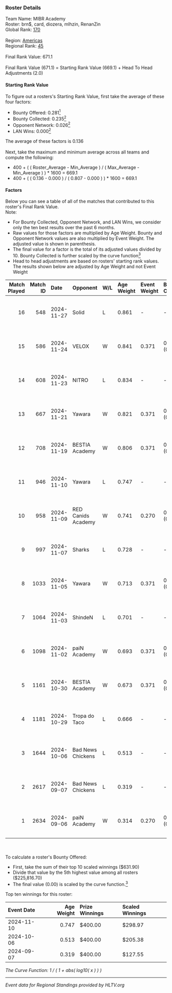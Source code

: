 ### Roster Details<br />
Team Name: MIBR Academy<br />
Roster: brn$, card, diozera, mlhzin, RenanZin<br />
Global Rank: [170](../../standings_global_2025_01_17.md)<br />
<br />
Region: [Americas]( ../../standings_americas_2025_01_17.md)<br />
Regional Rank: [45]( ../../standings_americas_2025_01_17.md)<br />
<br />
Final Rank Value:  671.1<br />
<br />
Final Rank Value (671.1) = Starting Rank Value (669.1) + Head To Head Adjustments (2.0)<br />

#### Starting Rank Value<br />
To figure out a rosters's Starting Rank Value, first take the average of these four factors:<br />
- Bounty Offered: 0.281[<sup>1</sup>](#table2)
- Bounty Collected: 0.235[<sup>2</sup>](#table1)
- Opponent Network: 0.026[<sup>2</sup>](#table1)
- LAN Wins: 0.000[<sup>2</sup>](#table1)

The average of these factors is 0.136<br />
<br />
Next, take the maximum and minimum average across all teams and compute the following:<br />
- 400 + ( ( Roster_Average - Min_Average ) / ( Max_Average - Min_Average ) ) * 1600 = 669.1
- 400 + ( ( 0.136 - 0.000 ) / ( 0.807 - 0.000 ) ) * 1600 = 669.1


#### Factors<br />
Below you can see a table of all of the matches that contributed to this roster's Final Rank Value.<br />
Note:<br />

- For Bounty Collected, Opponent Network, and LAN Wins, we consider only the ten best results over the past 6 months.
- Raw values for those factors are multiplied by Age Weight. Bounty and Opponent Network values are also multiplied by Event Weight. The adjusted value is shown in parenthesis.
- The final value for a factor is the total of its adjusted values divided by 10. Bounty Collected is further scaled by the curve function[<sup>3</sup>](#curveFunction)
- Head to head adjustments are based on rosters' starting rank values. The results shown below are adjusted by Age Weight and not Event Weight
<span id="table1"></span><br />


| Match Played | Match ID | Date       | Opponent           | W/L | Age Weight | Event Weight | Bounty Collected | Opponent Network | LAN Wins  | H2H Adj. | Roster                                |
| -: | -: | :- | :- | :- | :- | :- | :- | :- | :- | -: | :- |
|           16 |      548 | 2024-11-27 | Solid              | L   | 0.861      | -            | -                | -                | -         |    -4.98 | brn$, card, diozera, mlhzin, RenanZin |
|           15 |      586 | 2024-11-24 | VELOX              | W   | 0.841      | 0.371        | 0.000 (0.000)    | 0.157 (0.049)    | 0 (0.000) |     8.93 | brn$, card, diozera, mlhzin, RenanZin |
|           14 |      608 | 2024-11-23 | NITRO              | L   | 0.834      | -            | -                | -                | -         |   -12.51 | brn$, card, diozera, mlhzin, RenanZin |
|           13 |      667 | 2024-11-21 | Yawara             | W   | 0.821      | 0.371        | 0.005 (0.002)    | 0.266 (0.081)    | 0 (0.000) |    13.35 | brn$, card, diozera, mlhzin, RenanZin |
|           12 |      708 | 2024-11-19 | BESTIA Academy     | W   | 0.806      | 0.371        | 0.000 (0.000)    | 0.000 (0.000)    | 0 (0.000) |     4.35 | brn$, card, diozera, mlhzin, RenanZin |
|           11 |      946 | 2024-11-10 | Yawara             | L   | 0.747      | -            | -                | -                | -         |   -11.50 | brn$, card, diozera, mlhzin, RenanZin |
|           10 |      958 | 2024-11-09 | RED Canids Academy | W   | 0.741      | 0.270        | 0.012 (0.002)    | 0.122 (0.024)    | 0 (0.000) |    12.29 | brn$, card, diozera, mlhzin, RenanZin |
|            9 |      997 | 2024-11-07 | Sharks             | L   | 0.728      | -            | -                | -                | -         |    -1.21 | brn$, card, diozera, mlhzin, RenanZin |
|            8 |     1033 | 2024-11-05 | Yawara             | W   | 0.713      | 0.371        | 0.005 (0.001)    | 0.266 (0.070)    | 0 (0.000) |    11.69 | brn$, card, diozera, mlhzin, RenanZin |
|            7 |     1064 | 2024-11-03 | ShindeN            | L   | 0.701      | -            | -                | -                | -         |    -8.28 | brn$, card, diozera, mlhzin, RenanZin |
|            6 |     1098 | 2024-11-02 | paiN Academy       | W   | 0.693      | 0.371        | 0.000 (0.000)    | 0.116 (0.030)    | 0 (0.000) |     4.31 | brn$, card, diozera, mlhzin, RenanZin |
|            5 |     1161 | 2024-10-30 | BESTIA Academy     | W   | 0.673      | 0.371        | 0.000 (0.000)    | 0.000 (0.000)    | 0 (0.000) |     4.04 | brn$, card, diozera, mlhzin, RenanZin |
|            4 |     1181 | 2024-10-29 | Tropa do Taco      | L   | 0.666      | -            | -                | -                | -         |    -8.28 | brn$, card, diozera, mlhzin, RenanZin |
|            3 |     1644 | 2024-10-06 | Bad News Chickens  | L   | 0.513      | -            | -                | -                | -         |    -7.31 | brn$, diozera, JLK, mlhzin, RenanZin  |
|            2 |     2617 | 2024-09-07 | Bad News Chickens  | L   | 0.319      | -            | -                | -                | -         |    -4.72 | bobz, brn$, JLK, mlhzin, RenanZin     |
|            1 |     2634 | 2024-09-06 | paiN Academy       | W   | 0.314      | 0.270        | 0.000 (0.000)    | 0.116 (0.010)    | 0 (0.000) |     1.82 | bobz, brn$, JLK, mlhzin, RenanZin     |

<br />
<span id="table2"></span><br />
To calculate a roster's Bounty Offered:<br />

- First, take the sum of their top 10 scaled winnings ($631.90)
- Divide that value by the 5th highest value among all rosters ($225,816.70)
- The final value (0.00) is scaled by the curve function.[<sup>3</sup>](#curveFunction)

Top ten winnings for this roster:<br />

| Event Date | Age Weight | Prize Winnings | Scaled Winnings |
| :- | -: | :- | :- |
| 2024-11-10 |      0.747 | $400.00        | $298.97         |
| 2024-10-06 |      0.513 | $400.00        | $205.38         |
| 2024-09-07 |      0.319 | $400.00        | $127.55         |


<span id="curveFunction"></span>_The Curve Function: 1 / ( 1 + abs( log10( x ) ) )_<br />

---
_Event data for Regional Standings provided by HLTV.org_<br />
